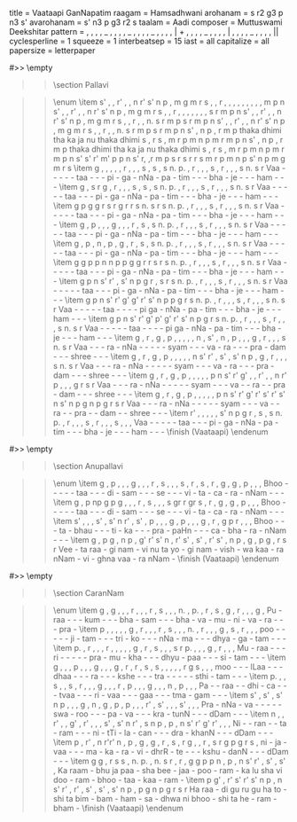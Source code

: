 title = Vaataapi GanNapatim
raagam = Hamsadhwani
arohanam = s r2 g3 p n3 s'
avarohanam = s' n3 p g3 r2 s
taalam = Aadi
composer = Muttuswami Deekshitar
pattern =  , , , , _ , , , , _ , , , , _ , , , , | + , , , , _ , , , , | , , , , _ , , , , ||
cyclesperline = 1
squeeze = 1
interbeatsep = 15
iast = all
capitalize = all
papersize = letterpaper

#>> \empty
>> \section Pallavi

>> \enum
>> \item
s' , , r'	, , n r'	s' n p , 	m g m r		s , , r 	, , , ,		, , , ,		, m p n 
s' , , r'	, , n r'	s' n p , 	m g m r		s , , r 	, , , ,		, , , s		r m p n
s' , , r'	, , n r'	s' n p , 	m g m r		s , , r 	, , n. s	r m p s		r m p n 
s' , , r'	, , n r'	s' n p , 	m g m r		s , , r 	, , n. s	r m p s		r m p n 
s' , n p 	, r m p		thaka dhimi tha ka	ja nu thaka dhimi 	s , r s		, m r p 	m n p m 	r m p n
s' , n p 	, r m p		thaka dhimi tha ka	ja nu thaka dhimi 	s , r s		, m r p 	m n p m 	r m p n
s' s' r' m' 	p p n s' 	r, ,r m p 	s r s r		r s m r		p m n p 	s' n p m	g m r s
>> \item
g , , ,         , , r ,         , , s ,         s , s n.        p. , r ,        , , s ,         r , , ,         s n. s r
Vaa - - -       - - taa -       - - pi -        ga - nNa -      pa - tim -      - - bha -       je - - -        ham - - -
>> \item
g , s r         g , r ,         , , s ,         s , s n.        p. , r ,        , , s ,         r , , ,         s n. s r
Vaa - - -       - - taa -       - - pi -        ga - nNa -      pa - tim -      - - bha -       je - - -        ham - - -
>> \item
g p g g         r s r g         r r s n.        s r s n.        p. , r ,        , , s ,         r , , ,         s n. s r
Vaa - - -       - - taa -       - - pi -        ga - nNa -      pa - tim -      - - bha -       je - - -        ham - - -
>> \item
g , p ,         , , g ,         , , r ,         s , s n.        p. , r ,        , , s ,         r , , ,         s n. s r
Vaa - - -       - - taa -       - - pi -        ga - nNa -      pa - tim -      - - bha -       je - - -        ham - - -
>> \item
g , p ,         n , p ,         g , r ,         s , s n.        p. , r ,        , , s ,         r , , ,         s n. s r
Vaa - - -       - - taa -       - - pi -        ga - nNa -      pa - tim -      - - bha -       je - - -        ham - - -
>> \item
g g p p         n n p p         g g r r         s r s n.        p. , r ,        , , s ,         r , , ,         s n. s r
Vaa - - -       - - taa -       - - pi -        ga - nNa -      pa - tim -      - - bha -       je - - -        ham - - -
>> \item
g p n s'        r' , s' n       p g r ,         s r s n.        p. , r ,        , , s ,         r , , ,         s n. s r
Vaa - - -       - - taa -       - - pi -        ga - nNa -      pa - tim -      - - bha -       je - - -        ham - - -
>> \item
g p n s'        r' g' g' r'     s' n p p        g r s n.        p. , r ,        , , s ,         r , , ,         s n. s r
Vaa - - -       - - taa -       - - - pi        ga - nNa -      pa - tim -      - - bha -       je - - -        ham - - -
>> \item
g p n s'        r' g' p' g'     r' s' n p       g r s n.        p. , r ,        , , s ,         r , , ,         s n. s r
Vaa - - -       - - taa -       - - - pi        ga - nNa -      pa - tim -      - - bha -       je - - -        ham - - -
>> \item
g , r ,         g , p ,         , , , ,         n , s' ,        n , p ,         , , g ,         r , , ,         s n. s r
Vaa - - -       ra - nNa -      - - - -         syam - - -      va - ra -       - - pra -       dam - - -       shree - - -
>> \item
g , r ,         g , p ,         , , , ,         n s' r' ,       s' , s' n       p , g ,         r , , ,         s n. s r
Vaa - - -       ra - nNa -      - - - -         syam - - -      va - ra -       - - pra -       dam - - -       shree - - -
>> \item
g , r ,         g , p ,         , , , ,         p n s' r'       g' , , r'       , , n r'        p , , ,         g r s r
Vaa - - -       ra - nNa -      - - - -         syam - - -      va - - ra       - - pra -       dam - - -       shree - - -
>> \item
g , r ,         g , p ,         , , , ,         p n s' r'       g' r' s' r'     s' n s' n       p g n p         g r s r
Vaa - - -       ra - nNa -      - - - -         syam - - -      va - - ra       - - pra -       - dam - -       shree - - -
>> \item
r' , , ,        , , s' n        p g r ,         s ,  s n.       p. , r ,        , , s ,         r , , ,         s , , ,
Vaa - - -       - - taa -       - - pi -        ga - nNa -      pa - tim -      - - bha -       je - - -        ham - - -
>> \finish (Vaataapi)
>> \endenum

#>> \empty
>> \section Anupallavi

>> \enum
>> \item
g , p ,         , , g ,         , , r ,         s , , ,         s , r ,         s , r ,         g , g ,         p , , ,
Bhoo - - -      - - taa -       - - di -        sam - - -       se - - -        vi - ta -       ca - ra -       nNam - - -
>> \item
g , p np        g p g ,         , , r ,         s , , ,         s gr r gr       s , r ,         g , g ,         p , , ,
Bhoo - - -      - - taa -       - - di -        sam - - -       se - - -        vi - ta -       ca - ra -       nNam - - -
>> \item
s' , , ,        s' , s' n       r' , s' ,       p , , ,         g , p ,         , , g ,         r , g p         r , , ,
Bhoo - - -      ta - bhau -     - - ti -        ka - - -        pra - paHn -    - - ca -        bha - ra -      nNam - - -
>> \item
g , p g         , n p ,         g' r' s' n      , r' s' ,       s' , r' s'      , n p ,         g , p g         , r s r
Vee - ta raa    - gi nam -      vi nu ta yo     - gi nam -      vish - wa kaa   - ra nNam -     vi - ghna vaa   - ra nNam -
>> \finish (Vaataapi)
>> \endenum

#>> \empty
>> \section CaranNam

>> \enum
>> \item
g , g ,         , , r ,         , , r ,         s , , ,         n. , p. ,       r , s ,         g , r ,         , , g ,
Pu - raa -      - - kum -       - - bha -       sam - - -       bha - va -      mu - ni -       va - ra -       - - pra -
>> \item
p , , ,         , , g ,         r , , ,         r , s ,         , , n. ,        r , , ,         g , s ,         r , , ,
poo - - -       - - ji -        tam - - -       tri - ko -      - - nNa -       ma - - -        dhya - ga -     tam - - -
>> \item
p. , r ,        , , r ,         , , , ,         g , r ,         s , , ,         s r p. ,        , , g ,         r , , ,
Mu - raa -      - - ri -        - - - -         pra - mu -      kha - - -       dhyu - paa -    - - si -        tam - - -
>> \item
g , , ,         p , , ,         g , , ,         g , r ,         r , s ,         s , , ,         , , r g         s , , ,
moo - - -       lLaa - - -      dhaa - - -      ra - - -        kshe - - -      tra - - -       - - sthi -      tam - - -
>> \item
p. , , s        , , s ,         r , , ,         g , , ,         r , p ,         , , g ,         , , n ,         p , , ,
Pa - - raa      - - dhi -       ca - - -        tvaa - - -      ri - vaa -      - - gaa -       - - tma -       gam - - -
>> \item
s' , s' ,       s' n p ,        , , g ,         n , g ,         p , p ,         , , r' ,        s' , , ,        s' , , ,
Pra - nNa -     va - - -        - - swa -       roo - - -       pa - va -       - - kra -       tunN - - -      dDam - - -
>> \item
n , , r'        , , g' ,        r' , , ,        s' , s' n       r' , s n        p , p ,         n s' r' g'      r' , , ,
Ni - - ran      - - ta -        ram - - -       ni - tTi -      la - can -      - - dra -       khanN - - -     dDam - - -
>> \item
p , r' ,        n r'r' n ,      p , g ,         g , r ,         s , r g         , , r ,         s r g p         g r s ,
ni - ja -       vaa - - -       ma - ka -       ra - vi -       dhrR - te -     - - kshu -      danN - - -      dDam - - -
>> \item
g g , r         s s , n.        p. , n. s       r , r ,         g g p p         n , p ,         n s' r' ,       s' , s' ,
Ka raam - bhu   ja paa - sha    bee - jaa -     poo - ram -     ka lu sha vi    doo - ram -     bhoo - taa -    kaa - ram -
>> \item
p g' , r'       s' r' s' n      p , n s'        r' , r' ,       s' , s' ,       s' n p ,        p g n p         g r s r
Ha raa - di     gu ru gu ha     to - shi ta     bim - bam -     ham - sa -      dhwa ni bhoo -  shi ta he -     ram - bham -
>> \finish (Vaataapi)
>> \endenum
